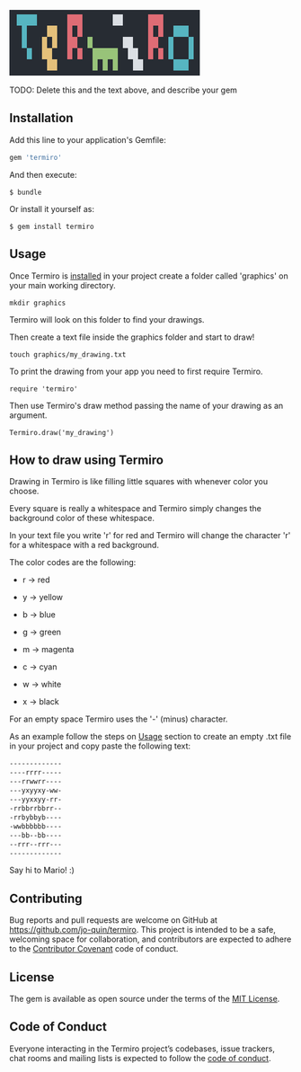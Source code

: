 ![logo](logo.png)

TODO: Delete this and the text above, and describe your gem

## Installation

Add this line to your application's Gemfile:

```ruby
gem 'termiro'
```

And then execute:

    $ bundle

Or install it yourself as:

    $ gem install termiro

## Usage

Once Termiro is [installed](#installation) in your project create a folder called 'graphics' on your main working directory.

```
mkdir graphics
```

Termiro will look on this folder to find your drawings.

Then create a text file inside the graphics folder and start to draw!

```
touch graphics/my_drawing.txt
```

To print the drawing from your app you need to first require Termiro.

```
require 'termiro'
```

Then use Termiro's draw method passing the name of your drawing as an argument.

```
Termiro.draw('my_drawing')
``` 

## How to draw using Termiro

Drawing in Termiro is like filling little squares with whenever color you choose.

Every square is really a whitespace and Termiro simply changes the background color of these whitespace.

In your text file you write 'r' for red and Termiro will change the character 'r' for a whitespace with a red background.

The color codes are the following:

- r -> red

- y -> yellow

- b -> blue

- g -> green

- m -> magenta

- c -> cyan

- w -> white

- x -> black

For an empty space Termiro uses the '-' (minus) character.

As an example follow the steps on [Usage](#usage) section to create an empty .txt file in your project and copy paste the following text:

```
-------------
----rrrr-----
---rrwwrr----
---yxyyxy-ww-
---yyxxyy-rr-
-rrbbrrbbrr--
-rrbybbyb----
-wwbbbbbb----
---bb--bb----
--rrr--rrr---
-------------
```

Say hi to Mario! :)


## Contributing

Bug reports and pull requests are welcome on GitHub at https://github.com/jo-quin/termiro. This project is intended to be a safe, welcoming space for collaboration, and contributors are expected to adhere to the [Contributor Covenant](http://contributor-covenant.org) code of conduct.

## License

The gem is available as open source under the terms of the [MIT License](https://opensource.org/licenses/MIT).

## Code of Conduct

Everyone interacting in the Termiro project’s codebases, issue trackers, chat rooms and mailing lists is expected to follow the [code of conduct](https://github.com/jo-quin/termiro/blob/master/CODE_OF_CONDUCT.md).

